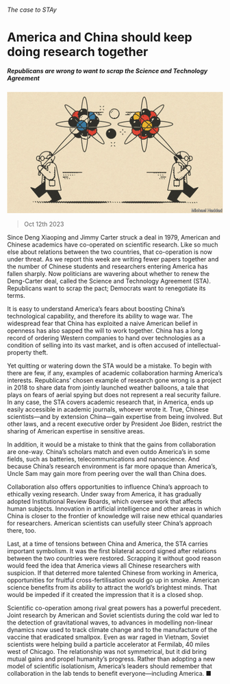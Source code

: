 ###### The case to STAy

# America and China should keep doing research together 

##### Republicans are wrong to want to scrap the Science and Technology Agreement 

![image](images/20231014_LDD004.jpg) 

> Oct 12th 2023 

Since Deng Xiaoping and Jimmy Carter struck a deal in 1979, American and Chinese academics have co-operated on scientific research. Like so much else about relations between the two countries, that co-operation is now under threat. As we report this week  are writing fewer papers together and the number of Chinese students and researchers entering America has fallen sharply. Now politicians are wavering about whether to renew the Deng-Carter deal, called the Science and Technology Agreement (STA). Republicans want to scrap the pact; Democrats want to renegotiate its terms. 

It is easy to understand America’s fears about boosting China’s technological capability, and therefore its ability to wage war. The widespread fear that China has exploited a naive American belief in openness has also sapped the will to work together. China has a long record of ordering Western companies to hand over technologies as a condition of selling into its vast market, and is often accused of intellectual-property theft. 

Yet quitting or watering down the STA would be a mistake. To begin with there are few, if any, examples of academic collaboration harming America’s interests. Republicans’ chosen example of research gone wrong is a project in 2018 to share data from jointly launched weather balloons, a tale that plays on fears of aerial spying but does not represent a real security failure. In any case, the STA covers academic research that, in America, ends up easily accessible in academic journals, whoever wrote it. True, Chinese scientists—and by extension China—gain expertise from being involved. But other laws, and a recent executive order by President Joe Biden, restrict the sharing of American expertise in sensitive areas.

In addition, it would be a mistake to think that the gains from collaboration are one-way. China’s scholars match and even outdo America’s in some fields, such as batteries, telecommunications and nanoscience. And because China’s research environment is far more opaque than America’s, Uncle Sam may gain more from peering over the wall than China does.

Collaboration also offers opportunities to influence China’s approach to ethically vexing research. Under sway from America, it has gradually adopted Institutional Review Boards, which oversee work that affects human subjects. Innovation in artificial intelligence and other areas in which China is closer to the frontier of knowledge will raise new ethical quandaries for researchers. American scientists can usefully steer China’s approach there, too.

Last, at a time of tensions between China and America, the STA carries important symbolism. It was the first bilateral accord signed after relations between the two countries were restored. Scrapping it without good reason would feed the idea that America views all Chinese researchers with suspicion. If that deterred more talented Chinese from working in America, opportunities for fruitful cross-fertilisation would go up in smoke. American science benefits from its ability to attract the world’s brightest minds. That would be impeded if it created the impression that it is a closed shop. 

Scientific co-operation among rival great powers has a powerful precedent. Joint research by American and Soviet scientists during the cold war led to the detection of gravitational waves, to advances in modelling non-linear dynamics now used to track climate change and to the manufacture of the vaccine that eradicated smallpox. Even as war raged in Vietnam, Soviet scientists were helping build a particle accelerator at Fermilab, 40 miles west of Chicago. The relationship was not symmetrical, but it did bring mutual gains and propel humanity’s progress. Rather than adopting a new model of scientific isolationism, America’s leaders should remember that collaboration in the lab tends to benefit everyone—including America. ■

